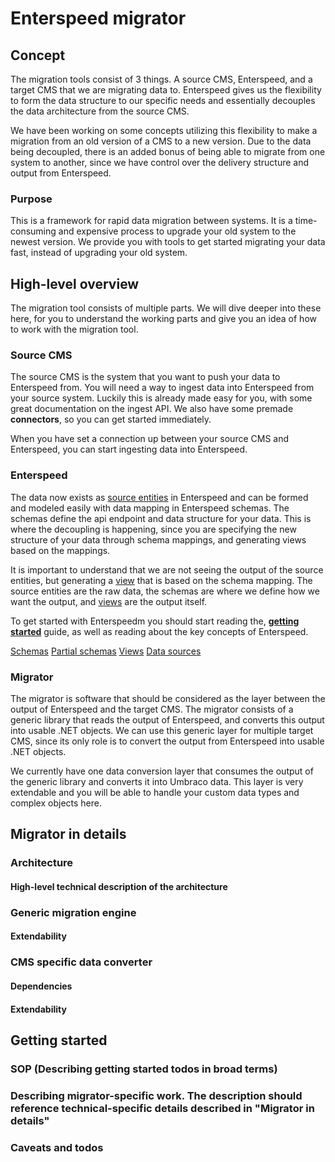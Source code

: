 # Enterspeed migrator

## Concept
The migration tools consist of 3 things. A source CMS, Enterspeed, and a target CMS that we are migrating data to. Enterspeed gives us the flexibility to form the data structure to our specific needs and essentially decouples the data architecture from the source CMS. 

We have been working on some concepts utilizing this flexibility to make a migration from an old version of a CMS to a new version. Due to the data being decoupled, there is an added bonus of being able to migrate from one system to another, since we have control over the delivery structure and output from Enterspeed.

### Purpose
This is a framework for rapid data migration between systems. It is a time-consuming and expensive process to upgrade your old system to the newest version. We provide you with tools to get started migrating your data fast, instead of upgrading your old system. 

## High-level overview
The migration tool consists of multiple parts. We will dive deeper into these here, for you to understand the working parts and give you an idea of how to work with the migration tool. 

### Source CMS
The source CMS is the system that you want to push your data to Enterspeed from. 
You will need a way to ingest data into Enterspeed from your source system. Luckily this is already made easy for you, with some great documentation on the ingest API. We also have some premade **connectors**, so you can get started immediately.

When you have set a connection up between your source CMS and Enterspeed, you can start ingesting data into Enterspeed.

### Enterspeed
The data now exists as [source entities](https://docs.enterspeed.com/key-concepts/schemas) in Enterspeed and can be formed and modeled easily with data mapping in Enterspeed schemas. The schemas define the api endpoint and data structure for your data. This is where the decoupling is happening, since you are specifying the new structure of your data through schema mappings, and generating views based on the mappings. 

It is important to understand that we are not seeing the output of the source entities, but generating a [view](https://docs.enterspeed.com/key-concepts/schemas) that is based on the schema mapping. The source entities are the raw data, the schemas are where we define how we want the output, and [views](https://docs.enterspeed.com/key-concepts/schemas) are the output itself. 

To get started with Enterspeedm you should start reading the, __[getting started](https://docs.enterspeed.com/getting-started)__ guide, as well as reading about the key concepts of Enterspeed. 

[Schemas](https://docs.enterspeed.com/key-concepts/schemas)
[Partial schemas](https://docs.enterspeed.com/key-concepts/schemas)
[Views](https://docs.enterspeed.com/key-concepts/schemas)
[Data sources](https://docs.enterspeed.com/key-concepts/schemas)

### Migrator

The migrator is software that should be considered as the layer between the output of Enterspeed and the target CMS. The migrator consists of a generic library that reads the output of Enterspeed, and converts this output into usable .NET objects. We can use this generic layer for multiple target CMS, since its only role is to convert the output from Enterspeed into usable .NET objects. 

We currently have one data conversion layer that consumes the output of the generic library and converts it into Umbraco data. This layer is very extendable and you will be able to handle your custom data types and complex objects here. 


## Migrator in details
### Architecture
#### High-level technical description of the architecture
### Generic migration engine
#### Extendability
### CMS specific data converter
#### Dependencies 
#### Extendability

## Getting started
### SOP (Describing getting started todos in broad terms)
### Describing migrator-specific work. The description should reference technical-specific details described in "Migrator in details"
### Caveats and todos